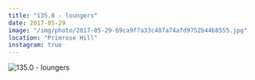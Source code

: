 ```yaml
---
title: "135.0 - loungers"
date: 2017-05-29
image: "/img/photo/2017-05-29-69ca9f7a33c407a74afd9752b44b8555.jpg"
location: "Primrose Hill"
instagram: true
---
```


![135.0 - loungers](/img/photo/2017-05-29-69ca9f7a33c407a74afd9752b44b8555.jpg)
